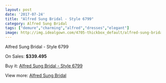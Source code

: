 ```yaml
---
layout: post
date: '2017-07-24'
title: "Alfred Sung Bridal - Style 6799"
category: Alfred Sung Bridal
tags: ["demure","charming","alfred","dresses","elegant"]
image: http://img.idealgown.com/4705-thickbox_default/alfred-sung-bridal-style-6799.jpg
---
```

Alfred Sung Bridal - Style 6799

On Sales: **$339.495**
<a href="https://www.idealgown.com/en/alfred-sung-bridal/2116-alfred-sung-bridal-style-6799.html"><amp-img layout="responsive" width="600" height="600" src="//img.idealgown.com/4705-thickbox_default/alfred-sung-bridal-style-6799.jpg" alt="Alfred Sung Bridal - Style 6799 0" /></a>
<a href="https://www.idealgown.com/en/alfred-sung-bridal/2116-alfred-sung-bridal-style-6799.html"><amp-img layout="responsive" width="600" height="600" src="//img.idealgown.com/4706-thickbox_default/alfred-sung-bridal-style-6799.jpg" alt="Alfred Sung Bridal - Style 6799 1" /></a>

Buy it: [Alfred Sung Bridal - Style 6799](https://www.idealgown.com/en/alfred-sung-bridal/2116-alfred-sung-bridal-style-6799.html "Alfred Sung Bridal - Style 6799")

View more: [Alfred Sung Bridal](https://www.idealgown.com/en/30-alfred-sung-bridal "Alfred Sung Bridal")